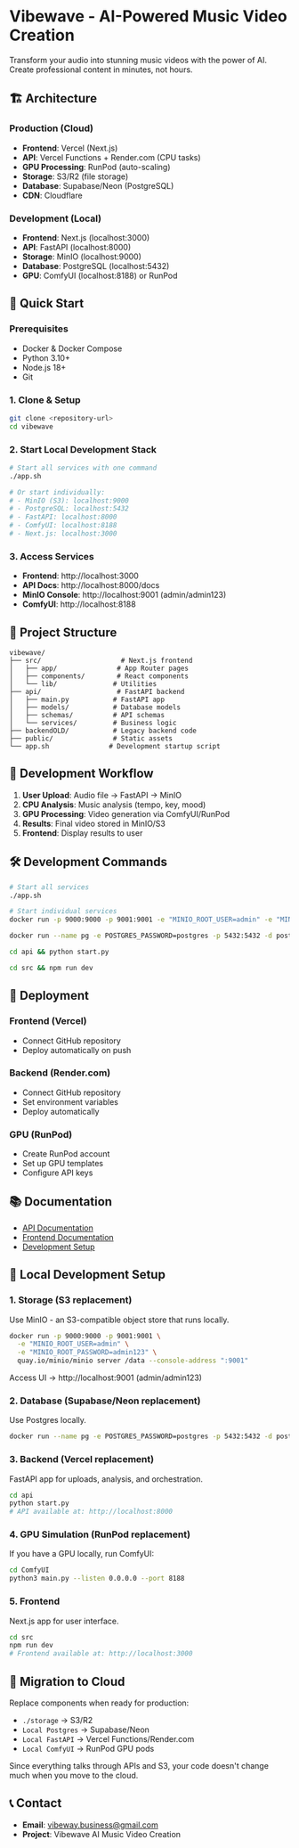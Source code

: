 # Vibewave - AI-Powered Music Video Creation

Transform your audio into stunning music videos with the power of AI. Create professional content in minutes, not hours.

## 🏗️ Architecture

### Production (Cloud)
- **Frontend**: Vercel (Next.js)
- **API**: Vercel Functions + Render.com (CPU tasks)
- **GPU Processing**: RunPod (auto-scaling)
- **Storage**: S3/R2 (file storage)
- **Database**: Supabase/Neon (PostgreSQL)
- **CDN**: Cloudflare

### Development (Local)
- **Frontend**: Next.js (localhost:3000)
- **API**: FastAPI (localhost:8000)
- **Storage**: MinIO (localhost:9000)
- **Database**: PostgreSQL (localhost:5432)
- **GPU**: ComfyUI (localhost:8188) or RunPod

## 🚀 Quick Start

### Prerequisites
- Docker & Docker Compose
- Python 3.10+
- Node.js 18+
- Git

### 1. Clone & Setup
```bash
git clone <repository-url>
cd vibewave
```

### 2. Start Local Development Stack
```bash
# Start all services with one command
./app.sh

# Or start individually:
# - MinIO (S3): localhost:9000
# - PostgreSQL: localhost:5432
# - FastAPI: localhost:8000
# - ComfyUI: localhost:8188
# - Next.js: localhost:3000
```

### 3. Access Services
- **Frontend**: http://localhost:3000
- **API Docs**: http://localhost:8000/docs
- **MinIO Console**: http://localhost:9001 (admin/admin123)
- **ComfyUI**: http://localhost:8188

## 📁 Project Structure

```
vibewave/
├── src/                    # Next.js frontend
│   ├── app/               # App Router pages
│   ├── components/        # React components
│   └── lib/              # Utilities
├── api/                   # FastAPI backend
│   ├── main.py           # FastAPI app
│   ├── models/           # Database models
│   ├── schemas/          # API schemas
│   └── services/         # Business logic
├── backendOLD/           # Legacy backend code
├── public/               # Static assets
└── app.sh               # Development startup script
```

## 🔄 Development Workflow

1. **User Upload**: Audio file → FastAPI → MinIO
2. **CPU Analysis**: Music analysis (tempo, key, mood)
3. **GPU Processing**: Video generation via ComfyUI/RunPod
4. **Results**: Final video stored in MinIO/S3
5. **Frontend**: Display results to user

## 🛠️ Development Commands

```bash
# Start all services
./app.sh

# Start individual services
docker run -p 9000:9000 -p 9001:9001 -e "MINIO_ROOT_USER=admin" -e "MINIO_ROOT_PASSWORD=admin123" quay.io/minio/minio server /data --console-address ":9001"

docker run --name pg -e POSTGRES_PASSWORD=postgres -p 5432:5432 -d postgres

cd api && python start.py

cd src && npm run dev
```

## 🚀 Deployment

### Frontend (Vercel)
- Connect GitHub repository
- Deploy automatically on push

### Backend (Render.com)
- Connect GitHub repository
- Set environment variables
- Deploy automatically

### GPU (RunPod)
- Create RunPod account
- Set up GPU templates
- Configure API keys

## 📚 Documentation

- [API Documentation](./api/README.md)
- [Frontend Documentation](./src/README.md)
- [Development Setup](./README_CONFIG.md)

## 🔧 Local Development Setup

### 1. Storage (S3 replacement)
Use MinIO - an S3-compatible object store that runs locally.

```bash
docker run -p 9000:9000 -p 9001:9001 \
  -e "MINIO_ROOT_USER=admin" \
  -e "MINIO_ROOT_PASSWORD=admin123" \
  quay.io/minio/minio server /data --console-address ":9001"
```

Access UI → http://localhost:9001 (admin/admin123)

### 2. Database (Supabase/Neon replacement)
Use Postgres locally.

```bash
docker run --name pg -e POSTGRES_PASSWORD=postgres -p 5432:5432 -d postgres
```

### 3. Backend (Vercel replacement)
FastAPI app for uploads, analysis, and orchestration.

```bash
cd api
python start.py
# API available at: http://localhost:8000
```

### 4. GPU Simulation (RunPod replacement)
If you have a GPU locally, run ComfyUI:

```bash
cd ComfyUI
python3 main.py --listen 0.0.0.0 --port 8188
```

### 5. Frontend
Next.js app for user interface.

```bash
cd src
npm run dev
# Frontend available at: http://localhost:3000
```

## 🔄 Migration to Cloud

Replace components when ready for production:
- `./storage` → S3/R2
- `Local Postgres` → Supabase/Neon
- `Local FastAPI` → Vercel Functions/Render.com
- `Local ComfyUI` → RunPod GPU pods

Since everything talks through APIs and S3, your code doesn't change much when you move to the cloud.

## 📞 Contact

- **Email**: vibeway.business@gmail.com
- **Project**: Vibewave AI Music Video Creation